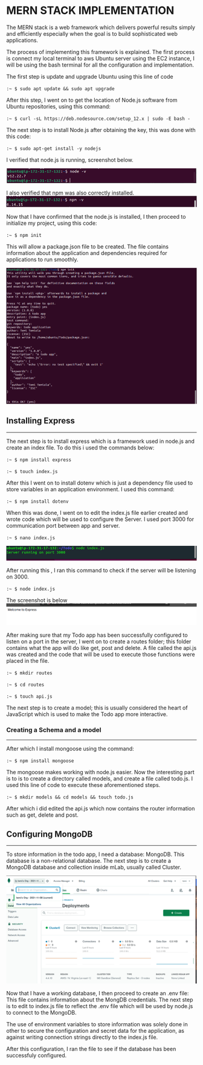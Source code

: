 # MERN STACK IMPLEMENTATION
The MERN stack is a web framework which delivers powerful results simply and efficiently especially when the goal is to build sophisticated web applications.

The process of implementing this framework is explained. The first process is connect my local terminal to aws Ubuntu server using the EC2 instance, I will be using the bash terminal for all the configuration and implementation.

The first step is update and upgrade Ubuntu using this line of code

`:~ $ sudo apt update && sudo apt upgrade`

After this step, I went on to get the location of Node.js software from Ubuntu repositories, using this command:

`:~ $ curl -sL https://deb.nodesource.com/setup_12.x | sudo -E bash -`

The next step is to install Node.js after obtaining the key, this was done with this code: 

`:~ $ sudo apt-get install -y nodejs`

I verified that node.js is running, screenshot below.

![node](./images/update.png)

I also verified that npm was also correctly installed.
![node](./images/npm.png)

Now that I have confirmed that the node.js is installed, I then proceed to initialize my project, using this code:

`:~ $ npm init` 
 
 This will allow a package.json file to be created. The file contains information about the application and dependencies required for applications to run smoothly.

 ![node](./images/ins.png)


 ## Installing Express
 ___
 
The next step is to install express which is a framework used in node.js and create an index file. To do this i used the commands below:

`:~ $ npm install express` 

`:~ $ touch index.js`

After this I went on to install dotenv which is just a dependency file used to store variables in an application environment. I used this command:
 
`:~ $ npm install dotenv`

 When this was done, I went on to edit the index.js file earlier created and wrote code which will be used to configure the Server. I used port 3000 for communication port between app and server.

`:~ $ nano index.js`

 ![node](./images/ser.png)

 After running this , I ran this command to check if the server will be listening on 3000.


`:~ $ node index.js`

The screenshot is below
![express](./images/expressworks.png)

After making sure that my Todo app has been successfully configured to listen on a port in the server, I went on to create a routes folder; this folder contains what the app will do like get, post and delete. A file called the api.js was created and the code that will be used to execute those functions were placed in the file. 

`:~ $ mkdir routes`

`:~ $ cd routes`

`:~ $ touch api.js`

The next step is to create a model; this is usually considered the heart of JavaScript which is used to make the Todo app more interactive.


 ### Creating a Schema and a model
 ___
After which I install mongoose using the command:

`:~ $ npm install mongoose`

The mongoose makes working with node.js easier. Now the interesting part is to is to create a directory called models, and create a file called todo.js. I used this line of code to execute these aforementioned steps.

`:~ $ mkdir models && cd models && touch todo.js`

After which i did edited the api.js which now contains the router information such as get, delete and post. 

 ## Configuring MongoDB
 ___ 

To store information in the todo app, I need a database: MongoDB. This database is a non-relational database. The next step is to create a MongoDB database and collection inside mLab, usually called Cluster. 

![MDB](./images/mongo.png)

Now that I have a working database, I then proceed to create an .env file: This file contains information about the MongDB credentials.
The next step is to edit to index.js file to reflect the .env file which will be used by node.js to connect to the MongoDB.

The use of environment variables to store information was solely done in other to secure the configuration and secret data for the application, as against writing connection strings directly to the index.js file.

After this configuration, I ran the file to see if the database has been successfuly configured.


